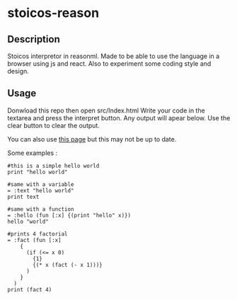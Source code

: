 # stoicos-reason

## Description
Stoicos interpretor in reasonml.
Made to be able to use the language in a browser using js and react.
Also to experiment some coding style and design.

## Usage
Donwload this repo then open src/Index.html
Write your code in the textarea and press the interpret button. Any output will
apear below. Use the clear button to clear the output.

You can also use [this page](jaimelesjeux.fr/Stoicos/) but this may not be up to date.

Some examples :
```
#this is a simple hello world
print "hello world"
```

```
#same with a variable
= :text "hello world"
print text
```

```
#same with a function
= :hello (fun [:x] {(print "hello" x)})
hello "world"
```

```
#prints 4 factorial
= :fact (fun [:x]
    {
      (if (<= x 0)
        {1}
        {(* x (fact (- x 1)))}
      )
    }
  )
print (fact 4)
```
